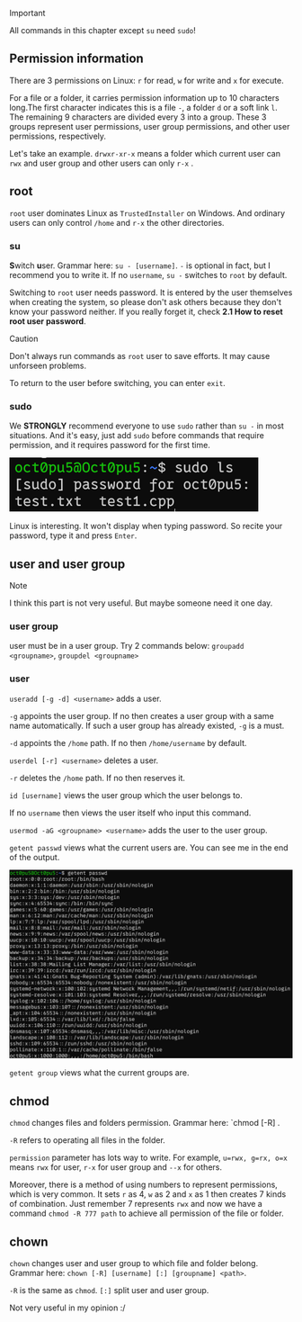 >[!IMPORTANT]
>All commands in this chapter except `su` need `sudo`!

## Permission information
There are 3 permissions on Linux: `r` for read, `w` for write and `x` for execute.

For a file or a folder, it carries permission information up to 10 characters long.The first character indicates this is a file `-`, a folder `d` or a soft link `l`. The remaining 9 characters are divided every 3 into a group. These 3 groups represent user permissions, user group permissions, and other user permissions, respectively.

Let's take an example. `drwxr-xr-x` means a folder which current user can  `rwx` and  user group and other users can only `r-x` .

## root
`root` user dominates Linux as `TrustedInstaller` on Windows. And ordinary users can only control `/home` and `r-x` the other directories.

### su
**S**witch **u**ser. Grammar here: `su - [username]`.
`-` is optional in fact, but I recommend you to write it.
If no `username`, `su -` switches to `root` by default.

Switching to `root` user needs password. It is entered by the user themselves when creating the system, so please don't ask others because they don't know your password neither. If you really forget it, check **2.1 How to reset root user password**.

>[!CAUTION] 
>Don't always run commands as `root` user to save efforts. It may cause unforseen problems.

To return to the user before switching, you can enter `exit`.

### sudo
We **STRONGLY** recommend everyone to use `sudo` rather than `su -` in most situations. And it's easy, just add `sudo` before commands that require permission, and it requires password for the first time.

![](/assets/Linux/1.6%20Linux%20user%20and%20permission%20commands/1.png)

Linux is interesting. It won't display when typing password. So recite your password, type it and press `Enter`.

## user and user group
>[!NOTE]
>I think this part is not very useful. But maybe someone need it one day.

### user group
user must be in a user group. Try 2 commands below:
`groupadd <groupname>`, `groupdel <groupname>`

### user
`useradd [-g -d] <username>` adds a user.

`-g` appoints the user group. If no then creates a user group with a same name  automatically. If such a user group has already existed, `-g` is a must.

`-d` appoints the `/home` path. If no then `/home/username` by default.

`userdel [-r] <username>` deletes a user.

`-r` deletes the `/home` path. If no then reserves it.

`id [username]` views the user group which the user belongs to.

If no `username` then views the user itself who input this command.

`usermod -aG <groupname> <username>` adds the user to the user group.

`getent passwd` views what the current users are. You can see me in the end of the output.

![](/assets/Linux/1.6%20Linux%20user%20and%20permission%20commands/2.png)

`getent group` views what the current groups are.

## chmod
`chmod` changes files and folders permission. Grammar here: `chmod [-R] <permission> <path>.

`-R` refers to operating all files in the folder.

`permission` parameter has lots way to write. For example, `u=rwx, g=rx, o=x` means `rwx` for user, `r-x` for user group and `--x` for others.

Moreover, there is a method of using numbers to represent permissions, which is very common. It sets `r` as 4, `w` as 2 and `x` as 1 then creates 7 kinds of combination. Just remember 7 represents `rwx` and now we have a command `chmod -R 777 path` to achieve all permission of the file or folder.

## chown
`chown` changes user and user group to which file and folder belong. Grammar here: `chown [-R] [username] [:] [groupname] <path>`.

`-R` is the same as `chmod`. `[:]` split user and user group.

Not very useful in my opinion :/
